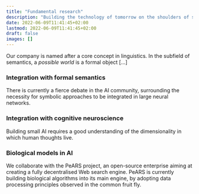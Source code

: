 ```yaml
---
title: "Fundamental research"
description: "Building the technology of tomorrow on the shoulders of science."
date: 2022-06-09T11:41:45+02:00
lastmod: 2022-06-09T11:41:45+02:00
draft: false
images: []
---
```



Our company is named after a core concept in linguistics. In the subfield of semantics, a *possible world* is a formal object [...]

### Integration with formal semantics

There is currently a fierce debate in the AI community, surrounding the necessity for symbolic approaches to be integrated in large neural networks.

### Integration with cognitive neuroscience

Building small AI requires a good understanding of the dimensionality in which human thoughts live.

### Biological models in AI

We collaborate with the PeARS project, an open-source enterprise aiming at creating a fully decentralised Web search engine. PeARS is currently building biological algorithms into its main engine, by adopting data processing principles observed in the common fruit fly.
